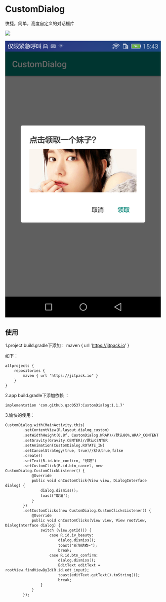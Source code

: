 # CustomDialog
快捷，简单，高度自定义的对话框库

[![](https://jitpack.io/v/qzc0537/CustomDialog.svg)](https://jitpack.io/#qzc0537/CustomDialog)

![新垣结衣](https://github.com/qzc0537/CustomDialog/blob/master/Screenshot_2019-01-02-15-43-27.png)


使用
--
1.project build.gradle下添加：
maven { url 'https://jitpack.io' }

如下：

```
allprojects {
    repositories {
        maven { url "https://jitpack.io" }
    }
}
```

2.app build.gradle下添加依赖 ：

```
implementation 'com.github.qzc0537:CustomDialog:1.1.7'
```

3.愉快的使用：
```
CustomDialog.with(MainActivity.this)
        .setContentView(R.layout.dialog_custom)
        .setWidthHeight(0.8f, CustomDialog.WRAP)//默认80%,WRAP_CONTENT
        .setGravity(Gravity.CENTER)//默认CENTER
        .setAnimation(CustomDialog.ROTATE_IN)
        .setCancelStrategy(true, true)//默认true,false
        .create()
        .setText(R.id.btn_confirm, "领取")
        .setCustomClick(R.id.btn_cancel, new CustomDialog.CustomClickListener() {
            @Override
            public void onCustomClick(View view, DialogInterface dialog) {
                dialog.dismiss();
                toast("取消");
            }
        })
        .setCustomClicks(new CustomDialog.CustomClicksListener() {
            @Override
            public void onCustomClicks(View view, View rootView, DialogInterface dialog) {
                switch (view.getId()) {
                    case R.id.iv_beauty:
                        dialog.dismiss();
                        toast("新垣结衣~");
                        break;
                    case R.id.btn_confirm:
                        dialog.dismiss();
                        EditText editText = rootView.findViewById(R.id.edt_input);
                        toast(editText.getText().toString());
                        break;
                }
            }
        });
